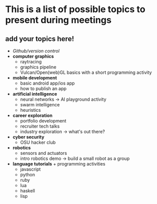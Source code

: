 # This is a list of possible topics to present during meetings

## add your topics here!

* *Github/version control*
* **computer graphics**
	* raytracing
	* graphics pipeline
	* Vulcan/Open(web)GL basics with a short programming activity
* **mobile development**
	* basic android app/ios app
	* how to publish an app
* **artificial intelligence**
	* neural networks -> AI playground activity
	* swarm intelligence
	* heuristics
* **career exploration**
	* portfolio development
	* recruiter tech talks
	* industry exploration -> what's out there?
* **cyber security**
	* OSU hacker club
* **robotics**
	* sensors and actuators
	* intro robotics demo -> build a small robot as a group
* **language tutorials** + programming activities
	* javascript
	* python
	* ruby
	* lua
	* haskell
	* lisp
  
